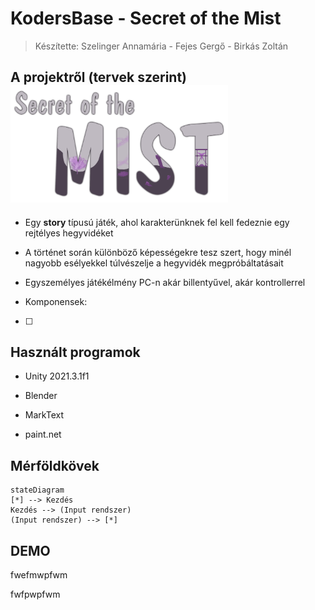 # KodersBase - Secret of the Mist

> Készítette: Szelinger Annamária - Fejes Gergő - Birkás Zoltán

## A projektről (tervek szerint)<img title="" src="Assets/Images/Identity/game_lgo.png" alt="loading-ag-231" width="348" data-align="center">

- Egy **story** típusú játék, ahol karakterünknek fel kell fedeznie egy rejtélyes hegyvidéket

- A történet során különböző képességekre tesz szert, hogy minél nagyobb esélyekkel túlvészelje a hegyvidék megpróbáltatásait

- Egyszemélyes játékélmény PC-n akár billentyűvel, akár kontrollerrel

- Komponensek:

- [ ] 


## Használt programok

- Unity 2021.3.1f1

- Blender

- MarkText

- paint.net



## Mérföldkövek

```mermaid
stateDiagram
[*] --> Kezdés
Kezdés --> (Input rendszer)
(Input rendszer) --> [*]
```

## DEMO

fwefmwpfwm

fwfpwpfwm
